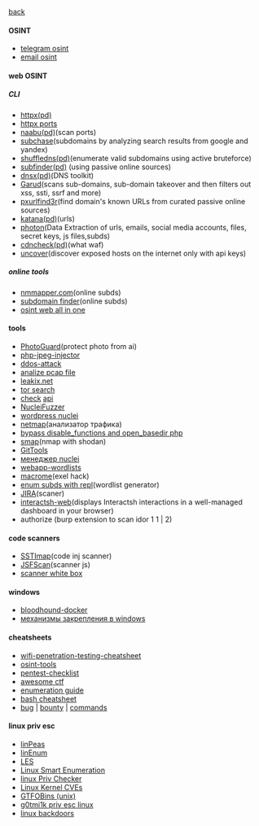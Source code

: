[back](../../README.md)
#### OSINT
- [telegram osint](https://github.com/drego85/tosint)
- [email osint](https://epieos.com/)
#### web OSINT
##### CLI
- [httpx(pd)](https://github.com/projectdiscovery/httpx)
- [httpx ports](./src_for_src/httpx_ports.md)
- [naabu(pd)](https://github.com/projectdiscovery/naabu)(scan ports)
- [subchase](https://github.com/tokiakasu/subchase)(subdomains by analyzing search results from google and yandex)
- [shuffledns(pd)](https://github.com/projectdiscovery/shuffledns)(enumerate valid subdomains using active bruteforce)
- [subfinder(pd)](https://github.com/projectdiscovery/dnsx) (using passive online sources)
- [dnsx(pd)](https://github.com/projectdiscovery/dnsx)(DNS toolkit)
- [Garud](https://github.com/R0X4R/Garud)(scans sub-domains, sub-domain takeover and then filters out xss, ssti, ssrf and more)
- [pxurlfind3r](https://github.com/hueristiq/xurlfind3r)(find domain's known URLs from curated passive online sources)
- [katana(pd)](https://github.com/projectdiscovery/katana)(urls)
- [photon](https://github.com/s0md3v/Photon)(Data Extraction of urls, emails, social media accounts, files, secret keys, js files,subds)
- [cdncheck(pd)](https://github.com/projectdiscovery/cdncheck)(what waf)
- [uncover](https://github.com/projectdiscovery/uncover)(discover exposed hosts on the internet only with api keys)
##### online tools
- [nmmapper.com](https://www.nmmapper.com/sys/tools/subdomainfinder/)(online subds)
- [subdomain finder](https://subdomainfinder.c99.nl/)(online subds)
- [osint web all in one](https://web-check.as93.net/)
#### tools
- [PhotoGuard](https://github.com/MadryLab/photoguard)(protect photo from ai)
- [php-jpeg-injector](https://github.com/dlegs/php-jpeg-injector)
- [ddos-attack](https://github.com/karthik558/ddos-attack)
- [analize pcap file](https://apackets.com/upload)
- [leakix.net](https://leakix.net/)
- [tor search](./src_for_src/tor_search_en.md)
- [check](https://api-guesser.netlify.app/) [api](https://github.com/streaak/keyhacks)
- [NucleiFuzzer](https://github.com/0xKayala/NucleiFuzzer)
- [wordpress nuclei](https://github.com/topscoder/nuclei-wordfence-cve)
- [netmap](https://github.com/lmsecure/LMS.NetMap)(анализатор трафика)
- [bypass disable_functions and open_basedir php](https://github.com/TarlogicSecurity/Chankro)
- [smap](https://github.com/s0md3v/Smap)(nmap with shodan)
- [GitTools](https://github.com/internetwache/GitTools)
- [менеджер nuclei](https://github.com/xm1k3/cent)
- [webapp-wordlists](https://github.com/p0dalirius/webapp-wordlists)
- [macrome](https://github.com/michaelweber/Macrome)(exel hack)
- [enum subds with repl](./src_for_src/subds.md)(wordlist generator)
- [JIRA](./src_for_src/jira.md)(scaner)
- [interactsh-web](https://github.com/projectdiscovery/interactsh-web)(displays Interactsh interactions in a well-managed dashboard in your browser)
- authorize (burp extension to scan idor 1 1 | 2)
#### code scanners
- [SSTImap](https://github.com/vladko312/SSTImap)(code inj scanner)
- [JSFScan](https://github.com/KathanP19/JSFScan.sh)(scanner js)
- [scanner white box](https://github.com/bearer/bearer)
#### windows
- [bloodhound-docker](https://github.com/belane/docker-bloodhound)
- [механизмы закрепления в windows](https://persistence-info.github.io/)
#### cheatsheets
- [wifi-penetration-testing-cheatsheet](https://github.com/ivan-sincek/wifi-penetration-testing-cheat-sheet)
- [osint-tools](https://github.com/wddadk/Offensive-OSINT-Tools)
- [pentest-checklist](https://github.com/Hari-prasaanth/Web-App-Pentest-Checklist)
- [awesome ctf](https://github.com/apsdehal/awesome-ctf)
- [enumeration guide](https://github.com/beyondtheoryio/Enumeration-Guide)
- [bash cheatsheet](https://devhints.io/bash)
- [bug](https://github.com/twseptian/oneliner-bugbounty) | [bounty](https://github.com/KingOfBugbounty/KingOfBugBountyTips) | [commands](https://github.com/dwisiswant0/awesome-oneliner-bugbounty)

#### linux priv esc
* [linPeas](https://github.com/carlospolop/privilege-escalation-awesome-scripts-suite/tree/master/linPEAS)
* [linEnum](https://github.com/rebootuser/LinEnum)
* [LES](https://github.com/mzet-/linux-exploit-suggester)
* [Linux Smart Enumeration](https://github.com/diego-treitos/linux-smart-enumeration)
* [linux Priv Checker](https://github.com/linted/linuxprivchecker)
* [Linux Kernel CVEs](https://www.linuxkernelcves.com/cves)
* [GTFOBins (unix)](https://gtfobins.github.io/)
* [g0tmi1k priv esc linux](https://blog.g0tmi1k.com/2011/08/basic-linux-privilege-escalation/)
* [linux backdoors](/other/src/linux_backdoors.md)
